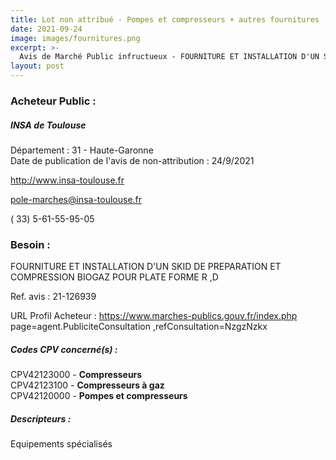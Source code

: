 ```yaml
---
title: Lot non attribué - Pompes et compresseurs + autres fournitures
date: 2021-09-24
image: images/fournitures.png
excerpt: >-
  Avis de Marché Public infructueux - FOURNITURE ET INSTALLATION D'UN SKID DE PREPARATION ET COMPRESSION BIOGAZ POUR PLATE FORME R ,D
layout: post
---
```


### Acheteur Public :
##### INSA de Toulouse
Département : 31 - Haute-Garonne<br/>
Date de publication de l'avis de non-attribution : 24/9/2021


http://www.insa-toulouse.fr

pole-marches@insa-toulouse.fr

( 33) 5-61-55-95-05
### Besoin :

FOURNITURE ET INSTALLATION D'UN SKID DE PREPARATION ET COMPRESSION BIOGAZ POUR PLATE FORME R ,D

Ref. avis : 21-126939

URL Profil Acheteur : https://www.marches-publics.gouv.fr/index.php page=agent.PubliciteConsultation ,refConsultation=NzgzNzkx

##### Codes CPV concerné(s) :
CPV42123000 - **Compresseurs** <br/>
CPV42123100 - **Compresseurs à gaz** <br/>
CPV42120000 - **Pompes et compresseurs** <br/>

##### Descripteurs :
Equipements spécialisés <br/>
